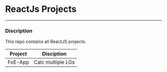 # ReactJs Projects
---------------

### Discription

This repo contains all ReactJS projects.

Project    | Disciption
-----      | -----
FoE-App    | Calc multiple LGs
